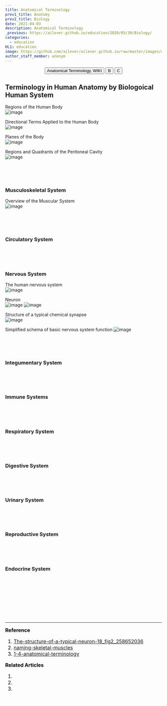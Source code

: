```yaml
---
title: Anatomical Terminology
prev1_title: Anatomy
prev2_title: Biology
date: 2021-04-03
description: Anatomical Terminology 
_previous: https://ailever.github.io/education/2020/05/30/Biology/
categories:
  - education
HL1: education
image: https://github.com/ailever/ailever.github.io/raw/master/images/unsplash/gray_Biology.png
author_staff_member: anonym
---
```


<!-- Top Block -->
<div align="center" class="top_btn_box">
  <button class="top_btn" type="button" onclick="location.href='https://en.wikipedia.org/wiki/Anatomical_terminology'">Anatomical Terminology, WIKI</button>
  <button class="top_btn" type="button" onclick="location.href='#'">B</button>
  <button class="top_btn" type="button" onclick="location.href='#'">C</button>
</div>
<!-- Top Block -->

## Terminology in Human Anatomy by Biologoical Human System
Regions of the Human Body  
![image](https://user-images.githubusercontent.com/52376448/113470324-c322bd00-948f-11eb-8e72-89921106565a.png)

Directional Terms Applied to the Human Body  
![image](https://user-images.githubusercontent.com/52376448/113470357-e5b4d600-948f-11eb-8cb4-5d2175a9ab3e.png)

Planes of the Body  
![image](https://user-images.githubusercontent.com/52376448/113470364-f6fde280-948f-11eb-979d-8eb073ae632b.png)

Regions and Quadrants of the Peritoneal Cavity  
![image](https://user-images.githubusercontent.com/52376448/113470380-08df8580-9490-11eb-8463-c09dc1604580.png)

<br><br><br>
### Musculoskeletal System
Overview of the Muscular System  
![image](https://user-images.githubusercontent.com/52376448/113470171-7ab6cf80-948e-11eb-9a25-8e5b98964280.png)

<br><br><br>
### Circulatory System	

<br><br><br>
### Nervous System
The human nervous system  
![image](https://user-images.githubusercontent.com/52376448/113469970-cb2d2d80-948c-11eb-85c1-2d37d02b1317.png)

Neuron  
![image](https://user-images.githubusercontent.com/52376448/113470049-88b82080-948d-11eb-81cd-a3663cbd7743.png)
![image](https://user-images.githubusercontent.com/52376448/113470017-41319480-948d-11eb-8ff8-24af99938dba.png)

Structure of a typical chemical synapse  
![image](https://user-images.githubusercontent.com/52376448/113470085-c026cd00-948d-11eb-86d5-0245a987ae4f.png)

Simplified schema of basic nervous system function
![image](https://user-images.githubusercontent.com/52376448/113470113-f1070200-948d-11eb-8055-caf870abc84e.png)

<br><br><br>
### Integumentary System	

<br><br><br>
### Immune Systems

<br><br><br>
### Respiratory System	

<br><br><br>
### Digestive System	

<br><br><br>
### Urinary System	

<br><br><br>
### Reproductive System	

<br><br><br>
### Endocrine System	

<!-- Content Block -->
<div align="left" style="font-size:medium;font-weight:normal;color:black;background-color:unset;">　<br><br></div>
<div align="left" style="font-size:medium;font-weight:normal;color:black;background-color:unset;">　<br><br></div>
<div align="left" style="font-size:medium;font-weight:normal;color:black;background-color:unset;">　<br><br></div>
<!-- Content Block -->

---

<!-- Reference Block -->
<div align="left" style="font-size:medium;font-weight:normal;color:black;background-color:unset;">
<b>Reference</b>
<ol>
  <li><a href="https://www.researchgate.net/figure/The-structure-of-a-typical-neuron-18_fig2_258652036">The-structure-of-a-typical-neuron-18_fig2_258652036</a></li>
  <li><a href="https://courses.lumenlearning.com/ap1/chapter/naming-skeletal-muscles/">naming-skeletal-muscles</a></li>
  <li><a href="https://open.oregonstate.education/aandp/chapter/1-4-anatomical-terminology/">1-4-anatomical-terminology</a></li>
</ol>
</div>
<!-- Reference Block -->

<!-- Article Block -->
<div align="left" style="font-size:medium;font-weight:normal;color:black;background-color:unset;">
<b>Related Articles</b>
<ol>
  <li></li>
  <li></li>
  <li></li>
</ol>
</div>
<!-- Article Block -->

<!-- Bottom Block -->
<div align="center" class="bottom_btn_box">
  <span class="bottom_btn"><a href="https://github.com/ailever/ailever.github.io/blob/master/_posts/education/2021-04-03-_BIO-aat-en-anatomical-terminology.md" target="_blank" style="color:white">Edit</a></span>
</div>
<!-- Bottom Block -->

<!-- Notice
# Mathematical Expression
- outline : $  $
- inline  : $$  $$

# Default Div Tag
- align : left, right, center
- font-size : xx-small, x-small, small, medium, large, x-large, xx-large
- font-weight : normal, bold
- color : red, orange, yellow, green, cyan, blue, purple, pink, white, gray, brown
- background-color : red, orange, yellow, green, cyan, blue, purple, pink, white, gray, brown

# Html Ref
- color code : https://htmlcolorcodes.com/
- tags : https://www.w3schools.com/tags/default.asp
- attributes : https://www.w3schools.com/tags/ref_attributes.asp
Notice -->


